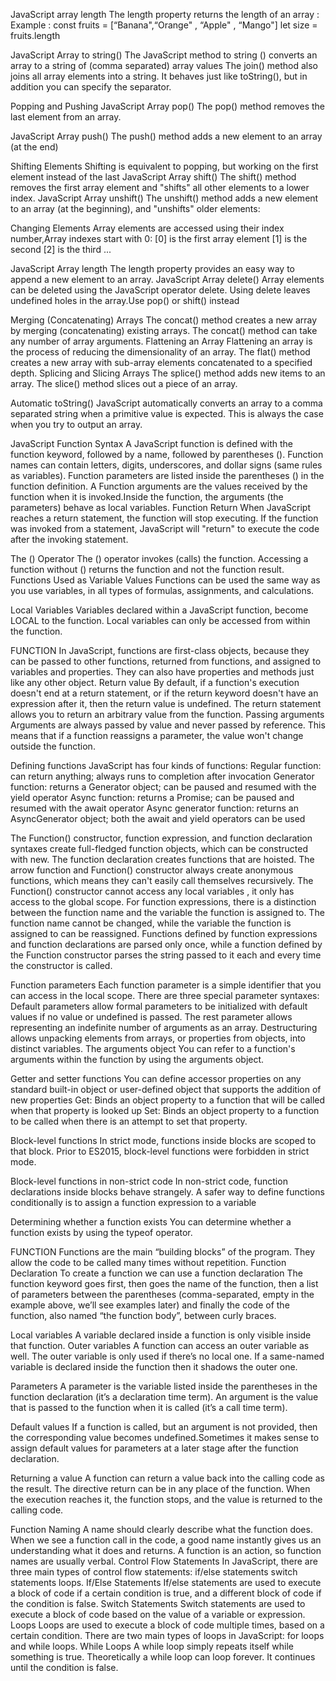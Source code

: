 <!-- SUMMARIZATION OF THE LINKS -->
JavaScript array length
The length property returns the length of an array :
Example : const fruits = [“Banana",“Orange" , “Apple" , “Mango"]
let size = fruits.length

JavaScript Array to string()
The JavaScript method to string () converts an array to a string of (comma separated) array values 
The join() method also joins all array elements into a string.
It behaves just like toString(), but in addition you can specify the separator.

Popping and Pushing
JavaScript Array pop()
The pop() method removes the last element from an array.

JavaScript Array push()
The push() method adds a new element to an array (at the end)

Shifting Elements
Shifting is equivalent to popping, but working on the first element instead of the last
JavaScript Array shift()
The shift() method removes the first array element and "shifts" all other elements to a lower index.
JavaScript Array unshift()
The unshift() method adds a new element to an array (at the beginning), and "unshifts" older elements:

Changing Elements
Array elements are accessed using their index number,Array indexes start with 0:
[0] is the first array element
[1] is the second
[2] is the third ...

JavaScript Array length
The length property provides an easy way to append a new element to an array.
JavaScript Array delete()
Array elements can be deleted using the JavaScript operator delete. Using delete leaves undefined holes in the array.Use pop() or shift() instead

Merging (Concatenating) Arrays
The concat() method creates a new array by merging (concatenating) existing arrays.
The concat() method can take any number of array arguments.
Flattening an Array
Flattening an array is the process of reducing the dimensionality of an array. The flat() method creates a new array with sub-array elements concatenated to a specified depth.
Splicing and Slicing Arrays
The splice() method adds new items to an array.
The slice() method slices out a piece of an array.

Automatic toString()
JavaScript automatically converts an array to a comma separated string when a primitive value is expected.
This is always the case when you try to output an array.



JavaScript Function Syntax
A JavaScript function is defined with the function keyword, followed by a name, followed by parentheses (). Function names can contain letters, digits, underscores, and dollar signs (same rules as variables).
Function parameters are listed inside the parentheses () in the function definition.
A Function arguments are the values received by the function when it is invoked.Inside the function, the arguments (the parameters) behave as local variables.
Function Return
When JavaScript reaches a return statement, the function will stop executing.
If the function was invoked from a statement, JavaScript will "return" to execute the code after the invoking statement.

The () Operator
The () operator invokes (calls) the function. Accessing a function without () returns the function and not the function result.
Functions Used as Variable Values
Functions can be used the same way as you use variables, in all types of formulas, assignments, and calculations.

Local Variables
Variables declared within a JavaScript function, become LOCAL to the function.
Local variables can only be accessed from within the function.

FUNCTION
In JavaScript, functions are first-class objects, because they can be passed to other functions, returned from functions, and assigned to variables and properties. They can also have properties and methods just like any other object. 
Return value
By default, if a function's execution doesn't end at a return statement, or if the return keyword doesn't have an expression after it, then the return value is undefined. The return statement allows you to return an arbitrary value from the function. 
Passing arguments
Arguments are always passed by value and never passed by reference. This means that if a function reassigns a parameter, the value won't change outside the function. 

Defining functions
JavaScript has four kinds of functions:
Regular function: can return anything; always runs to completion after invocation
Generator function: returns a Generator object; can be paused and resumed with the yield operator
Async function: returns a Promise; can be paused and resumed with the await operator
Async generator function: returns an AsyncGenerator object; both the await and yield operators can be used

The Function() constructor, function expression, and function declaration syntaxes create full-fledged function objects, which can be constructed with new. 
The function declaration creates functions that are hoisted.
The arrow function and Function() constructor always create anonymous functions, which means they can't easily call themselves recursively.
The Function() constructor cannot access any local variables , it only has access to the global scope.
For function expressions, there is a distinction between the function name and the variable the function is assigned to. The function name cannot be changed, while the variable the function is assigned to can be reassigned.
Functions defined by function expressions and function declarations are parsed only once, while a function defined by the Function constructor parses the string passed to it each and every time the constructor is called. 

Function parameters
Each function parameter is a simple identifier that you can access in the local scope.
There are three special parameter syntaxes:
Default parameters allow formal parameters to be initialized with default values if no value or undefined is passed.
The rest parameter allows representing an indefinite number of arguments as an array.
Destructuring allows unpacking elements from arrays, or properties from objects, into distinct variables.
The arguments object
You can refer to a function's arguments within the function by using the arguments object.

Getter and setter functions
You can define accessor properties on any standard built-in object or user-defined object that supports the addition of new properties
Get: Binds an object property to a function that will be called when that property is looked up
Set: Binds an object property to a function to be called when there is an attempt to set that property.

Block-level functions
In strict mode, functions inside blocks are scoped to that block. Prior to ES2015, block-level functions were forbidden in strict mode.

Block-level functions in non-strict code
In non-strict code, function declarations inside blocks behave strangely.
A safer way to define functions conditionally is to assign a function expression to a variable

Determining whether a function exists
You can determine whether a function exists by using the typeof operator.


FUNCTION
Functions are the main “building blocks” of the program. They allow the code to be called many times without repetition.
Function Declaration
To create a function we can use a function declaration
The function keyword goes first, then goes the name of the function, then a list of parameters between the parentheses (comma-separated, empty in the example above, we’ll see examples later) and finally the code of the function, also named “the function body”, between curly braces.

Local variables
A variable declared inside a function is only visible inside that function.
Outer variables
A function can access an outer variable as well. The outer variable is only used if there’s no local one.
If a same-named variable is declared inside the function then it shadows the outer one. 

Parameters
A parameter is the variable listed inside the parentheses in the function declaration (it’s a declaration time term).
An argument is the value that is passed to the function when it is called (it’s a call time term).

Default values
If a function is called, but an argument is not provided, then the corresponding value becomes undefined.Sometimes it makes sense to assign default values for parameters at a later stage after the function declaration. 

Returning a value
A function can return a value back into the calling code as the result.
The directive return can be in any place of the function. When the execution reaches it, the function stops, and the value is returned to the calling code.

Function Naming
A name should clearly describe what the function does. When we see a function call in the code, a good name instantly gives us an understanding what it does and returns.
A function is an action, so function names are usually verbal.
Control Flow Statements
In JavaScript, there are three main types of control flow statements:
if/else statements
switch statements
loops.
If/Else Statements
If/else statements are used to execute a block of code if a certain condition is true, and a different block of code if the condition is false.
Switch Statements
Switch statements are used to execute a block of code based on the value of a variable or expression.
Loops
Loops are used to execute a block of code multiple times, based on a certain condition. There are two main types of loops in JavaScript: for loops and while loops.
While Loops
A while loop simply repeats itself while something is true. Theoretically a while loop can loop forever. It continues until the condition is false.

